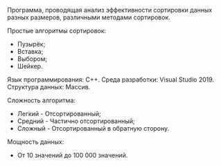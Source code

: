 Программа, проводящая анализ эффективности сортировки данных разных размеров, различными методами сортировок.

Простые алгоритмы сортировок:
* Пузырёк;
* Вставка;
* Выбором;
* Шейкер.

Язык программирования: C++.
Среда разработки: Visual Studio 2019.
Структура данных: Массив.

 Сложность алгоритма:
 * Легкий - Отсортированный;
 * Средний - Частично отсортированный;
 * Сложный - Отсортированный в обратную сторону.
 
 Мощность данных:
 * От 10 значений до 100 000 значений.
